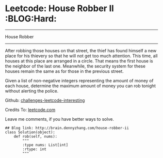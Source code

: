 # Leetcode: House Robber II     :BLOG:Hard:


---

House Robber  

---

After robbing those houses on that street, the thief has found himself a new place for his thievery so that he will not get too much attention. This time, all houses at this place are arranged in a circle. That means the first house is the neighbor of the last one. Meanwhile, the security system for these houses remain the same as for those in the previous street.  

Given a list of non-negative integers representing the amount of money of each house, determine the maximum amount of money you can rob tonight without alerting the police.  

Github: [challenges-leetcode-interesting](https://github.com/DennyZhang/challenges-leetcode-interesting/tree/master/house-robber-ii)  

Credits To: [leetcode.com](https://leetcode.com/problems/house-robber-ii/description/)  

Leave me comments, if you have better ways to solve.  

    ## Blog link: http://brain.dennyzhang.com/house-robber-ii
    class Solution(object):
        def rob(self, nums):
            """
            :type nums: List[int]
            :rtype: int
            """